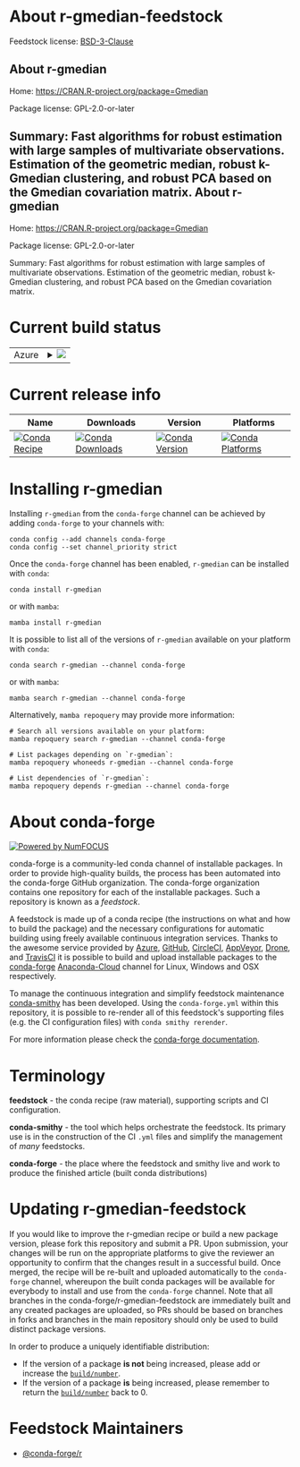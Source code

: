 About r-gmedian-feedstock
=========================

Feedstock license: [BSD-3-Clause](https://github.com/conda-forge/r-gmedian-feedstock/blob/main/LICENSE.txt)

About r-gmedian
---------------

Home: https://CRAN.R-project.org/package=Gmedian

Package license: GPL-2.0-or-later

Summary: Fast algorithms for robust estimation with large samples of multivariate observations. Estimation of the geometric median, robust k-Gmedian clustering, and robust PCA based on the Gmedian covariation matrix.
About r-gmedian
---------------

Home: https://CRAN.R-project.org/package=Gmedian

Package license: GPL-2.0-or-later

Summary: Fast algorithms for robust estimation with large samples of multivariate observations. Estimation of the geometric median, robust k-Gmedian clustering, and robust PCA based on the Gmedian covariation matrix.

Current build status
====================


<table>
    
  <tr>
    <td>Azure</td>
    <td>
      <details>
        <summary>
          <a href="https://dev.azure.com/conda-forge/feedstock-builds/_build/latest?definitionId=14460&branchName=main">
            <img src="https://dev.azure.com/conda-forge/feedstock-builds/_apis/build/status/r-gmedian-feedstock?branchName=main">
          </a>
        </summary>
        <table>
          <thead><tr><th>Variant</th><th>Status</th></tr></thead>
          <tbody><tr>
              <td>linux_64_r_base4.2</td>
              <td>
                <a href="https://dev.azure.com/conda-forge/feedstock-builds/_build/latest?definitionId=14460&branchName=main">
                  <img src="https://dev.azure.com/conda-forge/feedstock-builds/_apis/build/status/r-gmedian-feedstock?branchName=main&jobName=linux&configuration=linux%20linux_64_r_base4.2" alt="variant">
                </a>
              </td>
            </tr><tr>
              <td>linux_64_r_base4.3</td>
              <td>
                <a href="https://dev.azure.com/conda-forge/feedstock-builds/_build/latest?definitionId=14460&branchName=main">
                  <img src="https://dev.azure.com/conda-forge/feedstock-builds/_apis/build/status/r-gmedian-feedstock?branchName=main&jobName=linux&configuration=linux%20linux_64_r_base4.3" alt="variant">
                </a>
              </td>
            </tr><tr>
              <td>osx_64_r_base4.2</td>
              <td>
                <a href="https://dev.azure.com/conda-forge/feedstock-builds/_build/latest?definitionId=14460&branchName=main">
                  <img src="https://dev.azure.com/conda-forge/feedstock-builds/_apis/build/status/r-gmedian-feedstock?branchName=main&jobName=osx&configuration=osx%20osx_64_r_base4.2" alt="variant">
                </a>
              </td>
            </tr><tr>
              <td>osx_64_r_base4.3</td>
              <td>
                <a href="https://dev.azure.com/conda-forge/feedstock-builds/_build/latest?definitionId=14460&branchName=main">
                  <img src="https://dev.azure.com/conda-forge/feedstock-builds/_apis/build/status/r-gmedian-feedstock?branchName=main&jobName=osx&configuration=osx%20osx_64_r_base4.3" alt="variant">
                </a>
              </td>
            </tr><tr>
              <td>win_64</td>
              <td>
                <a href="https://dev.azure.com/conda-forge/feedstock-builds/_build/latest?definitionId=14460&branchName=main">
                  <img src="https://dev.azure.com/conda-forge/feedstock-builds/_apis/build/status/r-gmedian-feedstock?branchName=main&jobName=win&configuration=win%20win_64_" alt="variant">
                </a>
              </td>
            </tr>
          </tbody>
        </table>
      </details>
    </td>
  </tr>
</table>

Current release info
====================

| Name | Downloads | Version | Platforms |
| --- | --- | --- | --- |
| [![Conda Recipe](https://img.shields.io/badge/recipe-r--gmedian-green.svg)](https://anaconda.org/conda-forge/r-gmedian) | [![Conda Downloads](https://img.shields.io/conda/dn/conda-forge/r-gmedian.svg)](https://anaconda.org/conda-forge/r-gmedian) | [![Conda Version](https://img.shields.io/conda/vn/conda-forge/r-gmedian.svg)](https://anaconda.org/conda-forge/r-gmedian) | [![Conda Platforms](https://img.shields.io/conda/pn/conda-forge/r-gmedian.svg)](https://anaconda.org/conda-forge/r-gmedian) |

Installing r-gmedian
====================

Installing `r-gmedian` from the `conda-forge` channel can be achieved by adding `conda-forge` to your channels with:

```
conda config --add channels conda-forge
conda config --set channel_priority strict
```

Once the `conda-forge` channel has been enabled, `r-gmedian` can be installed with `conda`:

```
conda install r-gmedian
```

or with `mamba`:

```
mamba install r-gmedian
```

It is possible to list all of the versions of `r-gmedian` available on your platform with `conda`:

```
conda search r-gmedian --channel conda-forge
```

or with `mamba`:

```
mamba search r-gmedian --channel conda-forge
```

Alternatively, `mamba repoquery` may provide more information:

```
# Search all versions available on your platform:
mamba repoquery search r-gmedian --channel conda-forge

# List packages depending on `r-gmedian`:
mamba repoquery whoneeds r-gmedian --channel conda-forge

# List dependencies of `r-gmedian`:
mamba repoquery depends r-gmedian --channel conda-forge
```


About conda-forge
=================

[![Powered by
NumFOCUS](https://img.shields.io/badge/powered%20by-NumFOCUS-orange.svg?style=flat&colorA=E1523D&colorB=007D8A)](https://numfocus.org)

conda-forge is a community-led conda channel of installable packages.
In order to provide high-quality builds, the process has been automated into the
conda-forge GitHub organization. The conda-forge organization contains one repository
for each of the installable packages. Such a repository is known as a *feedstock*.

A feedstock is made up of a conda recipe (the instructions on what and how to build
the package) and the necessary configurations for automatic building using freely
available continuous integration services. Thanks to the awesome service provided by
[Azure](https://azure.microsoft.com/en-us/services/devops/), [GitHub](https://github.com/),
[CircleCI](https://circleci.com/), [AppVeyor](https://www.appveyor.com/),
[Drone](https://cloud.drone.io/welcome), and [TravisCI](https://travis-ci.com/)
it is possible to build and upload installable packages to the
[conda-forge](https://anaconda.org/conda-forge) [Anaconda-Cloud](https://anaconda.org/)
channel for Linux, Windows and OSX respectively.

To manage the continuous integration and simplify feedstock maintenance
[conda-smithy](https://github.com/conda-forge/conda-smithy) has been developed.
Using the ``conda-forge.yml`` within this repository, it is possible to re-render all of
this feedstock's supporting files (e.g. the CI configuration files) with ``conda smithy rerender``.

For more information please check the [conda-forge documentation](https://conda-forge.org/docs/).

Terminology
===========

**feedstock** - the conda recipe (raw material), supporting scripts and CI configuration.

**conda-smithy** - the tool which helps orchestrate the feedstock.
                   Its primary use is in the construction of the CI ``.yml`` files
                   and simplify the management of *many* feedstocks.

**conda-forge** - the place where the feedstock and smithy live and work to
                  produce the finished article (built conda distributions)


Updating r-gmedian-feedstock
============================

If you would like to improve the r-gmedian recipe or build a new
package version, please fork this repository and submit a PR. Upon submission,
your changes will be run on the appropriate platforms to give the reviewer an
opportunity to confirm that the changes result in a successful build. Once
merged, the recipe will be re-built and uploaded automatically to the
`conda-forge` channel, whereupon the built conda packages will be available for
everybody to install and use from the `conda-forge` channel.
Note that all branches in the conda-forge/r-gmedian-feedstock are
immediately built and any created packages are uploaded, so PRs should be based
on branches in forks and branches in the main repository should only be used to
build distinct package versions.

In order to produce a uniquely identifiable distribution:
 * If the version of a package **is not** being increased, please add or increase
   the [``build/number``](https://docs.conda.io/projects/conda-build/en/latest/resources/define-metadata.html#build-number-and-string).
 * If the version of a package **is** being increased, please remember to return
   the [``build/number``](https://docs.conda.io/projects/conda-build/en/latest/resources/define-metadata.html#build-number-and-string)
   back to 0.

Feedstock Maintainers
=====================

* [@conda-forge/r](https://github.com/conda-forge/r/)


